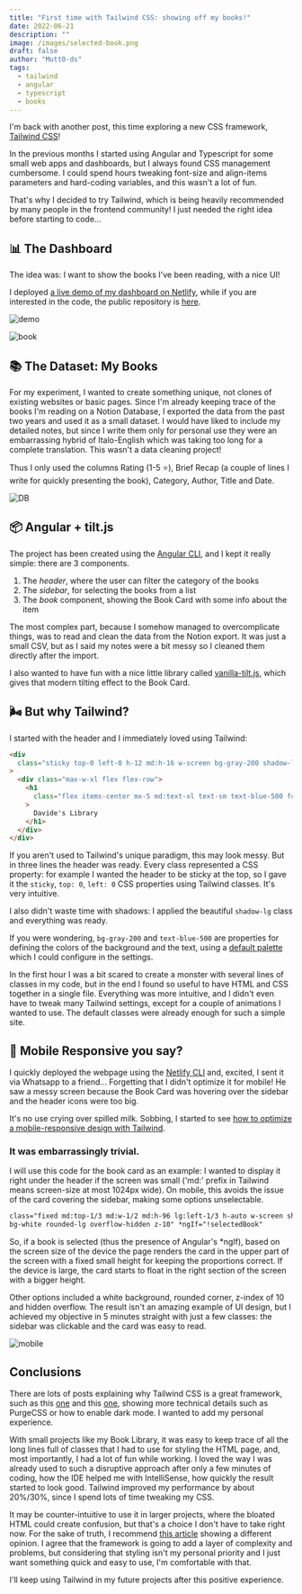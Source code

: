 ```yaml
---
title: "First time with Tailwind CSS: showing off my books!"
date: 2022-06-21
description: ""
image: /images/selected-book.png
draft: false
author: "Mutt0-ds"
tags:
  - tailwind
  - angular
  - typescript
  - books
---
```


I'm back with another post, this time exploring a new CSS framework, [Tailwind CSS](https://tailwindcss.com/)!

In the previous months I started using Angular and Typescript for some small web apps and dashboards, but I always found CSS management cumbersome. I could spend hours tweaking font-size and align-items parameters and hard-coding variables, and this wasn't a lot of fun.

That's why I decided to try Tailwind, which is being heavily recommended by many people in the frontend community! I just needed the right idea before starting to code...

## 📊 The Dashboard

The idea was: I want to show the books I've been reading, with a nice UI!

I deployed [a live demo of my dashboard on Netlify](https://my-personal-library.netlify.app/), while if you are interested in the code, the public repository is [here](https://github.com/mutt0-ds/my-books-tailwind).

![demo](https://raw.githubusercontent.com/mutt0-ds/my-books-tailwind/main/src/assets/demo.gif)

![book](https://github.com/mutt0-ds/my-books-tailwind/blob/main/src/assets/selected-book.png?raw=true)

## 📚 The Dataset: My Books

For my experiment, I wanted to create something unique, not clones of existing websites or basic pages. Since I'm already keeping trace of the books I'm reading on a Notion Database, I exported the data from the past two years and used it as a small dataset.
I would have liked to include my detailed notes, but since I write them only for personal use they were an embarrassing hybrid of Italo-English which was taking too long for a complete translation. This wasn't a data cleaning project!

Thus I only used the columns Rating (1-5 ⭐), Brief Recap (a couple of lines
I write for quickly presenting the book), Category, Author, Title and Date.

![DB](https://raw.githubusercontent.com/mutt0-ds/mutt0-ds.github.io/master/images/notion-db-books.png)

## 📦 Angular + tilt.js

The project has been created using the [Angular CLI](https://angular.io/cli), and I kept it really simple: there are 3 components.

1. The _header_, where the user can filter the category of the books
2. The _sidebar_, for selecting the books from a list
3. The _book_ component, showing the Book Card with some info about the item

The most complex part, because I somehow managed to overcomplicate things, was to read and clean the data from the Notion export. It was just a small CSV, but as I said my notes were a bit messy so I cleaned them directly after the import.

I also wanted to have fun with a nice little library called [vanilla-tilt.js](https://github.com/micku7zu/vanilla-tilt.js), which gives that modern tilting effect to the Book Card.

## 🌬️ But why Tailwind?

I started with the header and I immediately loved using Tailwind:

```html
<div
  class="sticky top-0 left-0 h-12 md:h-16 w-screen bg-gray-200 shadow-lg z-10"
>
  <div class="max-w-xl flex flex-row">
    <h1
      class="flex items-center mx-5 md:text-xl text-sm text-blue-500 font-extrabold"
    >
      Davide's Library
    </h1>
  </div>
</div>
```

If you aren't used to Tailwind's unique paradigm, this may look messy. But in three lines the header was ready. Every class represented a CSS property: for example I wanted the header to be sticky at the top, so I gave it the `sticky`, `top: 0`, `left: 0` CSS properties using Tailwind classes. It's very intuitive.

I also didn't waste time with shadows: I applied the beautiful `shadow-lg` class and everything was ready.

If you were wondering, `bg-gray-200` and `text-blue-500` are properties for defining the colors of the background and the text, using a [default palette](https://tailwindcss.com/docs/customizing-colors) which I could configure in the settings.

In the first hour I was a bit scared to create a monster with several lines of classes in my code, but in the end I found so useful to have HTML and CSS together in a single file. Everything was more intuitive, and I didn't even have to tweak many Tailwind settings, except for a couple of animations I wanted to use. The default classes were already enough for such a simple site.

## 📱 Mobile Responsive you say?

I quickly deployed the webpage using the [Netlify CLI](https://www.netlify.com/blog/2019/09/23/first-steps-using-netlify-and-angular/) and, excited, I sent it via Whatsapp to a friend... Forgetting that I didn't optimize it for mobile! He saw a messy screen because the Book Card was hovering over the sidebar and the header icons were too big.

It's no use crying over spilled milk. Sobbing, I started to see [how to optimize a mobile-responsive design with Tailwind](https://tailwindcss.com/docs/responsive-design).

### It was embarrassingly trivial.

I will use this code for the book card as an example: I wanted to display it right under the header if the screen was small ('md:' prefix in Tailwind means screen-size at most 1024px wide). On mobile, this avoids the issue of the card covering the sidebar, making some options unselectable.

```html
class="fixed md:top-1/3 md:w-1/2 md:h-96 lg:left-1/3 h-auto w-screen shadow-xl
bg-white rounded-lg overflow-hidden z-10" *ngIf="!selectedBook"
```

So, if a book is selected (thus the presence of Angular's \*ngIf), based on the screen size of the device the page renders the card in the upper part of the screen with a fixed small height for keeping the proportions correct. If the device is large, the card starts to float in the right section of the screen with a bigger height.

Other options included a white background, rounded corner, z-index of 10 and hidden overflow. The result isn't an amazing example of UI design, but I achieved my objective in 5 minutes straight with just a few classes: the sidebar was clickable and the card was easy to read.

![mobile](https://raw.githubusercontent.com/mutt0-ds/my-books-tailwind/main/src/assets/mobile.png)

## Conclusions

There are lots of posts explaining why Tailwind CSS is a great framework, such as this [one](https://www.swyx.io/why-tailwind) and this [one](https://www.webdesignerdepot.com/2021/09/the-pros-and-cons-of-tailwind-css/), showing more technical details such as PurgeCSS or how to enable dark mode. I wanted to add my personal experience.

With small projects like my Book Library, it was easy to keep trace of all the long lines full of classes that I had to use for styling the HTML page, and, most importantly, I had a lot of fun while working. I loved the way I was already used to such a disruptive approach after only a few minutes of coding, how the IDE helped me with IntelliSense, how quickly the result started to look good. Tailwind improved my performance by about 20%/30%, since I spend lots of time tweaking my CSS.

It may be counter-intuitive to use it in larger projects, where the bloated HTML could create confusion, but that's a choice I don't have to take right now. For the sake of truth, I recommend [this article](https://johanronsse.be/2020/07/08/why-youll-probably-regret-using-tailwind/) showing a different opinion.
I agree that the framework is going to add a layer of complexity and problems, but considering that styling isn't my personal priority and I just want something quick and easy to use, I'm comfortable with that.

I'll keep using Tailwind in my future projects after this positive experience.
